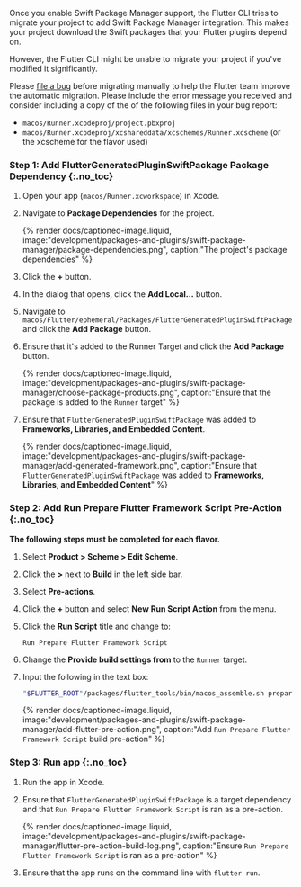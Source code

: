 Once you enable Swift Package Manager support, the Flutter CLI tries to
migrate your project to add Swift Package Manager integration.
This makes your project download the Swift packages that your Flutter
plugins depend on.

However, the Flutter CLI might be unable to migrate your project if you've
modified it significantly.

Please [file a bug][] before migrating manually to help the Flutter team improve
the automatic migration.
Please include the error message you received and consider including a copy of
the of the following files in your bug report:

* `macos/Runner.xcodeproj/project.pbxproj`
* `macos/Runner.xcodeproj/xcshareddata/xcschemes/Runner.xcscheme`
  (or the xcscheme for the flavor used)

### Step 1: Add FlutterGeneratedPluginSwiftPackage Package Dependency {:.no_toc}

1. Open your app (`macos/Runner.xcworkspace`) in Xcode.
2. Navigate to **Package Dependencies** for the project.

   {% render docs/captioned-image.liquid,
   image:"development/packages-and-plugins/swift-package-manager/package-dependencies.png",
   caption:"The project's package dependencies" %}

3. Click the **+** button.
4. In the dialog that opens, click the **Add Local...** button.
5. Navigate to `macos/Flutter/ephemeral/Packages/FlutterGeneratedPluginSwiftPackage`
   and click the **Add Package** button.
6. Ensure that it's added to the Runner Target and click the **Add Package**
   button.

   {% render docs/captioned-image.liquid,
   image:"development/packages-and-plugins/swift-package-manager/choose-package-products.png",
   caption:"Ensure that the package is added to the `Runner` target" %}

7. Ensure that `FlutterGeneratedPluginSwiftPackage` was added to **Frameworks,
   Libraries, and Embedded Content**.

   {% render docs/captioned-image.liquid,
   image:"development/packages-and-plugins/swift-package-manager/add-generated-framework.png",
   caption:"Ensure that `FlutterGeneratedPluginSwiftPackage` was added to **Frameworks, Libraries, and Embedded Content**" %}

### Step 2: Add Run Prepare Flutter Framework Script Pre-Action {:.no_toc}

**The following steps must be completed for each flavor.**

1. Select **Product > Scheme > Edit Scheme**.
2. Click the **>** next to **Build** in the left side bar.
3. Select **Pre-actions**.
4. Click the **+** button and select **New Run Script Action** from the menu.
5. Click the **Run Script** title and change to:

   ```plaintext
   Run Prepare Flutter Framework Script
   ```

6. Change the **Provide build settings from** to the `Runner` target.
7. Input the following in the text box:

   ```sh
   "$FLUTTER_ROOT"/packages/flutter_tools/bin/macos_assemble.sh prepare
   ```

   {% render docs/captioned-image.liquid,
   image:"development/packages-and-plugins/swift-package-manager/add-flutter-pre-action.png",
   caption:"Add `Run Prepare Flutter Framework Script` build pre-action" %}

### Step 3: Run app {:.no_toc}

1. Run the app in Xcode.
2. Ensure that `FlutterGeneratedPluginSwiftPackage` is a target dependency and
   that `Run Prepare Flutter Framework Script` is ran as a pre-action.

   {% render docs/captioned-image.liquid,
   image:"development/packages-and-plugins/swift-package-manager/flutter-pre-action-build-log.png",
   caption:"Ensure `Run Prepare Flutter Framework Script` is ran as a pre-action" %}

3. Ensure that the app runs on the command line with `flutter run`.

[file a bug]: {{site.github}}/flutter/flutter/issues/new?template=2_bug.yml
